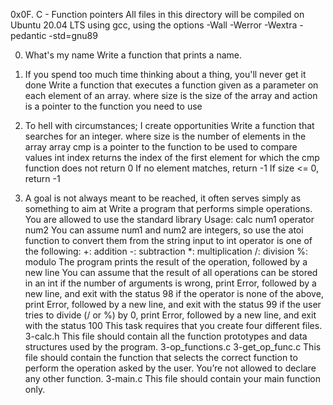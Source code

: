 0x0F. C - Function pointers
All files in this directory  will be compiled on Ubuntu 20.04 LTS 
using gcc, using the options -Wall -Werror -Wextra -pedantic -std=gnu89

0. What's my name
Write a function that prints a name.

1. If you spend too much time thinking about a thing, you'll never get it done
Write a function that executes a function given
as a parameter on each element of an array.
where size is the size of the array
and action is a pointer to the function you need to use

2. To hell with circumstances; I create opportunities
Write a function that searches for an integer.
where size is the number of elements in the array array
cmp is a pointer to the function to be used to compare values
int index returns the index of the first element for which the cmp function does not return 0
If no element matches, return -1
If size <= 0, return -1

3. A goal is not always meant to be reached, it often serves simply as something to aim at
Write a program that performs simple operations.
You are allowed to use the standard library
Usage: calc num1 operator num2
You can assume num1 and num2 are integers, so use the atoi function to convert them from the string input to int
operator is one of the following:
+: addition
-: subtraction
*: multiplication
/: division
%: modulo
The program prints the result of the operation, followed by a new line
You can assume that the result of all operations can be stored in an int
if the number of arguments is wrong, print Error, followed by a new line, and exit with the status 98
if the operator is none of the above, print Error, followed by a new line, and exit with the status 99
if the user tries to divide (/ or %) by 0, print Error, followed by a new line, and exit with the status 100
This task requires that you create four different files.
3-calc.h
This file should contain all the function prototypes and data structures used by the program.
3-op_functions.c
3-get_op_func.c
This file should contain the function that selects the correct function to perform 
the operation asked by the user. You’re not allowed to declare any other function.
3-main.c
This file should contain your main function only.
